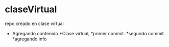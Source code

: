 # claseVirtual
repo creado en clase virtual
* Agregando contenido
*Clase virtual, 
*primer commit.
*segundo commit
      *agregando info